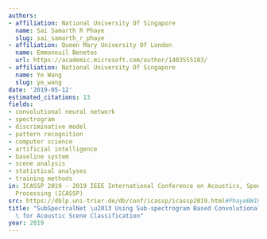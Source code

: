 ```yaml
---
authors:
- affiliation: National University Of Singapore
  name: Sai Samarth R Phaye
  slug: sai_samarth_r_phaye
- affiliation: Queen Mary University Of London
  name: Emmanouil Benetos
  url: https://academic.microsoft.com/author/1403555183/
- affiliation: National University Of Singapore
  name: Ye Wang
  slug: ye_wang
date: '2019-05-12'
estimated_citations: 13
fields:
- convolutional neural network
- spectrogram
- discriminative model
- pattern recognition
- computer science
- artificial intelligence
- baseline system
- scene analysis
- statistical analyses
- training methods
in: ICASSP 2019 - 2019 IEEE International Conference on Acoustics, Speech and Signal
  Processing (ICASSP)
src: https://dblp.uni-trier.de/db/conf/icassp/icassp2019.html#PhayeBW19
title: "SubSpectralNet \u2013 Using Sub-spectrogram Based Convolutional Neural Networks\
  \ for Acoustic Scene Classification"
year: 2019
---
```

